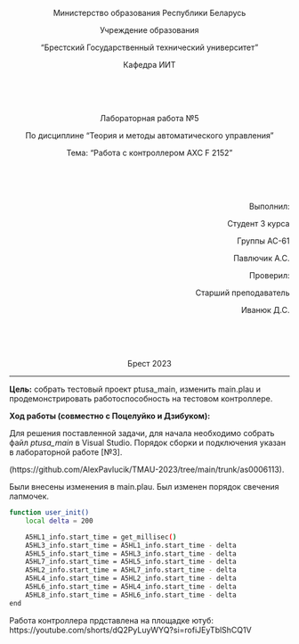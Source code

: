 <p align="center"> Министерство образования Республики Беларусь</p>
<p align="center">Учреждение образования</p>
<p align="center">“Брестский Государственный технический университет”</p>
<p align="center">Кафедра ИИТ</p>
<br><br><br>
<p align="center">Лабораторная работа №5</p>
<p align="center">По дисциплине “Теория и методы автоматического управления”</p>
<p align="center">Тема: “Работа с контроллером AXC F 2152”</p>
<br><br><br>
<p align="right">Выполнил:</p>
<p align="right">Студент 3 курса</p>
<p align="right">Группы АС-61</p>
<p align="right">Павлючик А.С.</p>
<p align="right">Проверил:</p>
<p align="right">Старший преподаватель</p>
<p align="right">Иванюк Д.С.</p>
<br><br><br>
<p align="center">Брест 2023</p>

---

<p> <strong>Цель:</strong> собрать тестовый проeкт ptusa_main, изменить main.plau и продемонстрировать работоспособность на тестовом контроллере.</p>

<p> <strong>Ход работы (совместно с Поцелуйко и Дзибуком):</strong> </p>
<p>Для решения поставленной задачи, для начала необходимо собрать файл <em>ptusa_main</em> в Visual Studio. Порядок сборки и подключения указан в лабораторной работе [№3]. </p>(https://github.com/AlexPavlucik/TMAU-2023/tree/main/trunk/as0006113).

<p>Были внесены изменения в main.plau. Был изменен порядок свечения лапмочек.</p>

``` bash
function user_init()
    local delta = 200

    A5HL1_info.start_time = get_millisec()
    A5HL3_info.start_time = A5HL1_info.start_time - delta
    A5HL5_info.start_time = A5HL3_info.start_time - delta
    A5HL7_info.start_time = A5HL5_info.start_time - delta
    A5HL2_info.start_time = A5HL7_info.start_time - delta
    A5HL4_info.start_time = A5HL2_info.start_time - delta
    A5HL6_info.start_time = A5HL4_info.start_time - delta
    A5HL8_info.start_time = A5HL6_info.start_time - delta
end
```

<p>Работа контроллера прдставлена на площадке ютуб:
https://youtube.com/shorts/dQ2PyLuyWYQ?si=rofiJEyTblShCQ1V
</p>
